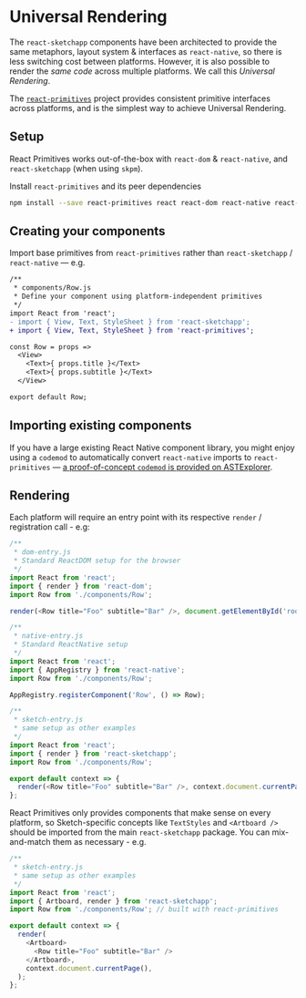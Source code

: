 # Universal Rendering

The `react-sketchapp` components have been architected to provide the same metaphors, layout system & interfaces as `react-native`, so there is less switching cost between platforms. However, it is also possible to render the _same code_ across multiple platforms. We call this _Universal Rendering_.

The [`react-primitives`](https://github.com/lelandrichardson/react-primitives) project provides consistent primitive interfaces across platforms, and is the simplest way to achieve Universal Rendering.

## Setup

React Primitives works out-of-the-box with `react-dom` & `react-native`, and `react-sketchapp` (when using `skpm`).

Install `react-primitives` and its peer dependencies

```bash
npm install --save react-primitives react react-dom react-native react-sketchapp
```

## Creating your components

Import base primitives from `react-primitives` rather than `react-sketchapp` / `react-native` — e.g.

```diff
/**
 * components/Row.js
 * Define your component using platform-independent primitives
 */
import React from 'react';
- import { View, Text, StyleSheet } from 'react-sketchapp';
+ import { View, Text, StyleSheet } from 'react-primitives';

const Row = props =>
  <View>
    <Text>{ props.title }</Text>
    <Text>{ props.subtitle }</Text>
  </View>

export default Row;
```

## Importing existing components

If you have a large existing React Native component library, you might enjoy using a `codemod` to automatically convert `react-native` imports to `react-primitives` — [a proof-of-concept `codemod` is provided on ASTExplorer](https://astexplorer.net/#/gist/68d1b3ae3ec7b0a088452a7d38643dc4/latest).

## Rendering

Each platform will require an entry point with its respective `render` / registration call - e.g:

```js
/**
 * dom-entry.js
 * Standard ReactDOM setup for the browser
 */
import React from 'react';
import { render } from 'react-dom';
import Row from './components/Row';

render(<Row title="Foo" subtitle="Bar" />, document.getElementById('root'));
```

```js
/**
 * native-entry.js
 * Standard ReactNative setup
 */
import React from 'react';
import { AppRegistry } from 'react-native';
import Row from './components/Row';

AppRegistry.registerComponent('Row', () => Row);
```

```js
/**
 * sketch-entry.js
 * same setup as other examples
 */
import React from 'react';
import { render } from 'react-sketchapp';
import Row from './components/Row';

export default context => {
  render(<Row title="Foo" subtitle="Bar" />, context.document.currentPage());
};
```

React Primitives only provides components that make sense on every platform, so Sketch-specific concepts like `TextStyles` and `<Artboard />` should be imported from the main `react-sketchapp` package. You can mix-and-match them as necessary - e.g.

```js
/**
 * sketch-entry.js
 * same setup as other examples
 */
import React from 'react';
import { Artboard, render } from 'react-sketchapp';
import Row from './components/Row'; // built with react-primitives

export default context => {
  render(
    <Artboard>
      <Row title="Foo" subtitle="Bar" />
    </Artboard>,
    context.document.currentPage(),
  );
};
```

